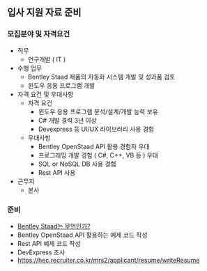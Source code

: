 ## 입사 지원 자료 준비
### 모집분야 및 자격요건
- 직무
   - 연구개발 ( IT )
- 수행 업무
   - Bentley Staad 제품의 자동화 시스템 개발 및 성과품 검토
   - 윈도우 응용 프로그램 개발
- 자격 요건 및 우대사항
   - 자격 요건
      - 윈도우 응용 프로그램 분석/설계/개발 능력 보유
      - C# 개발 경력 3년 이상
      - Devexpress 등 UI/UX 라이브러리 사용 경험
   - 우대사항
      - Bentley OpenStaad API 활용 경험자 우대
      - 프로그래밍 개발 경험 ( C#, C++, VB 등 ) 우대
      - SQL or NoSQL DB 사용 경험
      - Rest API 사용 
- 근무지
   - 본사
### 준비
- [Bentley Staad는 무언인가?](https://github.com/hae92/Portfolio/blob/main/2023/%ED%98%84%EB%8C%80%20%EC%97%94%EC%A7%80%EB%8B%88%EC%96%B4%EB%A7%81/%EC%9E%90%EB%A3%8C%EC%A1%B0%EC%82%AC/Bentley%20Staad.md)
- Bentley OpenStaad API 활용하는 예제 코드 작성
- Rest API 예제 코드 작성
- DevExpress 조사
- https://hec.recruiter.co.kr/mrs2/applicant/resume/writeResume
